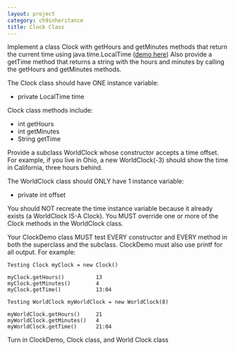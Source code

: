 ```yaml
---
layout: project
category: ch9inheritance
title: Clock Class
---
```


Implement a class Clock with getHours and getMinutes methods that return the current time using java.time.LocalTime ([demo here](https://repl.it/@JustinRiley1/clock)) Also provide a getTime method that returns a string with the hours and minutes by calling the getHours and getMinutes methods.

The Clock class should have ONE instance variable:

- private LocalTime time

Clock class methods include:

- int getHours
- int getMinutes
- String getTime

Provide a subclass WorldClock whose constructor accepts a time offset. For example, if you live in Ohio, a new WorldClock(-3) should show the time in California, three hours behind.

The WorldClock class should ONLY have 1 instance variable:

- private int offset

You should NOT recreate the time instance variable because it already exists (a WorldClock IS-A Clock). You MUST override one or more of the Clock methods in the WorldClock class.

Your ClockDemo class MUST test EVERY constructor and EVERY method in both the superclass and the subclass. ClockDemo must also use printf for all output. For example:

```
Testing Clock myClock = new Clock()

myClock.getHours()          13
myClock.getMinutes()        4
myClock.getTime()           13:04

Testing WorldClock myWorldClock = new WorldClock(8)

myWorldClock.getHours()     21
myWorldClock.getMinutes()   4
myWorldClock.getTime()      21:04
```

Turn in ClockDemo, Clock class, and World Clock class
